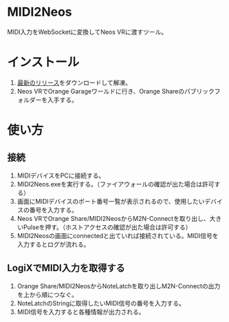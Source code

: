 # MIDI2Neos
MIDI入力をWebSocketに変換してNeos VRに渡すツール。

# インストール
1. [最新のリリース](https://github.com/orange3134/MIDI2Neos/releases/)をダウンロードして解凍。
2. Neos VRでOrange Garageワールドに行き、Orange Shareのパブリックフォルダーを入手する。

# 使い方
## 接続
1. MIDIデバイスをPCに接続する。
2. MIDI2Neos.exeを実行する。（ファイアウォールの確認が出た場合は許可する）
3. 画面にMIDIデバイスのポート番号一覧が表示されるので、使用したいデバイスの番号を入力する。
4. Neos VRでOrange Share/MIDI2NeosからM2N-Connectを取り出し、大きいPulseを押す。（ホストアクセスの確認が出た場合は許可する）
5. MIDI2Neosの画面にconnectedと出ていれば接続されている。MIDI信号を入力するとログが流れる。

## LogiXでMIDI入力を取得する
1. Orange Share/MIDI2NeosからNoteLatchを取り出しM2N-Connectの出力を上から順につなぐ。
2. NoteLatchのStringに取得したいMIDI信号の番号を入力する。
3. MIDI信号を入力すると各種情報が出力される。
